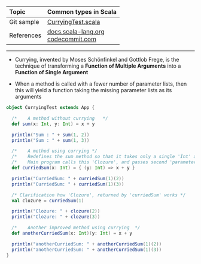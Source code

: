 | Topic | Common types in Scala |
| :--- | :--- |
| Git sample | [CurryingTest.scala](https://github.com/inbravo/scala-src/blob/master/src/main/scala/com/inbravo/lang/CurryingTest.scala)	|
| References | [docs.scala-lang.org](http://docs.scala-lang.org/tutorials/tour/currying.html)	<br/> [codecommit.com](http://www.codecommit.com/blog/scala/function-currying-in-scala) |

---

* Currying, invented by Moses Schönfinkel and Gottlob Frege, is the technique of transforming a **Function of Multiple Arguments** into a **Function of Single Argument** 

*	When a method is called with a fewer number of parameter lists, then this will yield a function taking the missing parameter lists as its arguments

```scala
object CurryingTest extends App {

  /* 	A method without currying	*/
  def sum(x: Int, y: Int) = x + y

  println("Sum : " + sum(1, 2))
  println("Sum : " + sum(1, 3))

  /* 	A method using currying	*/
  /* 	Redefines the sum method so that it takes only a single 'Int' as a parameter and returns a 'Clozure' as a result	*/
  /*	Main program calls this 'Clozure', and passes second 'parameter'. This 'Clozure' computes the value and returns the final result	*/
  def curriedSum(x: Int) = { (y: Int) => x + y }

  println("CurriedSum: " + curriedSum(1)(2))
  println("CurriedSum: " + curriedSum(1)(3))

  /* Clarification how 'Clozure', returned by 'curriedSum' works */
  val clozure = curriedSum(1)

  println("Clozure: " + clozure(2))
  println("Clozure: " + clozure(3))

  /* 	Another improved method using currying	*/
  def anotherCurriedSum(x: Int)(y: Int) = x + y

  println("anotherCurriedSum: " + anotherCurriedSum(1)(2))
  println("anotherCurriedSum: " + anotherCurriedSum(1)(3))
}
```



